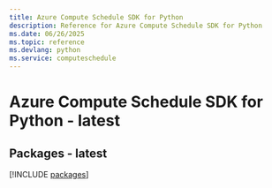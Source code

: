 ```yaml
---
title: Azure Compute Schedule SDK for Python
description: Reference for Azure Compute Schedule SDK for Python
ms.date: 06/26/2025
ms.topic: reference
ms.devlang: python
ms.service: computeschedule
---
```

# Azure Compute Schedule SDK for Python - latest
## Packages - latest
[!INCLUDE [packages](compute-schedule-index.md)]